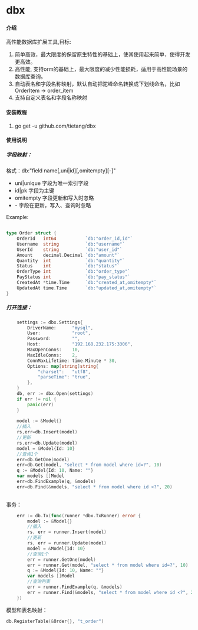 # dbx

#### 介绍
高性能数据库扩展工具,目标:
1. 简单高效，最大限度的保留原生特性的基础上，使其使用起来简单，使得开发更高效。
2. 高性能, 支持orm的基础上，最大限度的减少性能损耗，适用于高性能场景的数据库查询。
3. 自动表名和字段名称映射，默认自动把驼峰命名转换成下划线命名，比如 OrderItem -> order_item
4. 支持自定义表名和字段名称映射
 

 

#### 安装教程

1. go get -u  github.com/tietang/dbx 
 

#### 使用说明

##### 字段映射：

格式：db:"field name[,uni|id][,omitempty][-]"

 - uni|unique 字段为唯一索引字段
 - id|pk 字段为主键
 - omitempty 字段更新和写入时忽略
 - \- 字段在更新，写入、查询时忽略

Example:
```go

type Order struct {
    OrderId   int64           `db:"order_id,id"`
    Username  string          `db:"username"`
    UserId    string          `db:"user_id"`
    Amount    decimal.Decimal `db:"amount"`
    Quantity  int             `db:"quantity"`
    Status    int             `db:"status"`
    OrderType int             `db:"order_type"`
    PayStatus int             `db:"pay_status"`
    CreatedAt *time.Time      `db:"created_at,omitempty"`
    UpdatedAt time.Time       `db:"updated_at,omitempty"`
}
```

##### 打开连接：

```go
    settings := dbx.Settings{
        DriverName:      "mysql",
        User:            "root",
        Password:        "",
        Host:            "192.168.232.175:3306",
        MaxOpenConns:    10,
        MaxIdleConns:    2,
        ConnMaxLifetime: time.Minute * 30,
        Options: map[string]string{
            "charset":   "utf8",
            "parseTime": "true",
        },
    }
    db, err := dbx.Open(settings)
	if err != nil {
		panic(err)
	}
	
    model := &Model{}
    //插入
    rs,err=db.Insert(model)
    //更新
    rs,err=db.Update(model)
    model = &Model{Id: 10}
    //查询1个
    err=db.GetOne(model)
    err=db.Get(model, "select * from model where id=?", 10)
    q := &Model{Id: 10, Name: ""}
    var models []Model
    err=db.FindExample(q, &models)
    err=db.Find(&models, "select * from model where id <?", 20)
	
```

事务：

```go
    err := db.Tx(func(runner *dbx.TxRunner) error {
        model := &Model{}
        //插入
        rs, err = runner.Insert(model)
        //更新
        rs, err = runner.Update(model)
        model = &Model{Id: 10}
        //查询1个
        err = runner.GetOne(model)
        err = runner.Get(model, "select * from model where id=?", 10)
        q := &Model{Id: 10, Name: ""}
        var models []Model
        //查询列表
        err = runner.FindExample(q, &models)
        err = runner.Find(&models, "select * from model where id <?", 20)
    })
```


模型和表名映射：

```go
db.RegisterTable(&Order{}, "t_order")

```